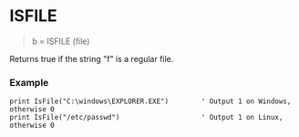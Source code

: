 # ISFILE

> b = ISFILE (file)

Returns true if the string "f" is a regular file.

### Example

```
print IsFile("C:\windows\EXPLORER.EXE")        ' Output 1 on Windows, otherwise 0
print IsFile("/etc/passwd")                    ' Output 1 on Linux, otherwise 0
```
